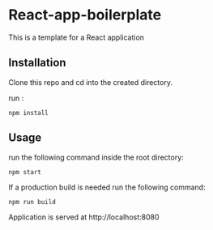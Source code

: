# React-app-boilerplate

This is a template for a React application

## Installation

Clone this repo and cd into the created directory.

run :

```
npm install
```

## Usage

run the following command inside the root directory:

```
npm start
```

If a production build is needed run the following command:




```
npm run build
```

Application is served at http://localhost:8080


